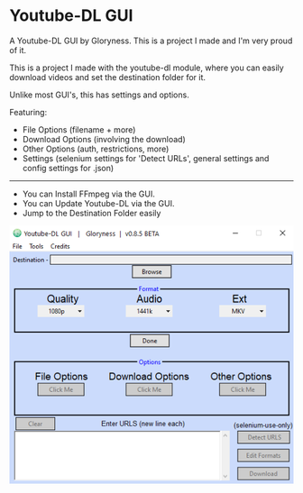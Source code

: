 # Youtube-DL GUI
A Youtube-DL GUI by Gloryness. This is a project I made and I'm very proud of it. 

This is a project I made with the youtube-dl module, where you can easily download videos and set the destination folder for it.

Unlike most GUI's, this has settings and options.

Featuring:
* File Options (filename + more)
* Download Options (involving the download)
* Other Options (auth, restrictions, more)
* Settings (selenium settings for 'Detect URLs', general settings and config settings for .json)
------------------------------------------------------------------------------------------------
* You can Install FFmpeg via the GUI.
* You can Update Youtube-DL via the GUI.
* Jump to the Destination Folder easily

![](main/images/%23gui.png)
